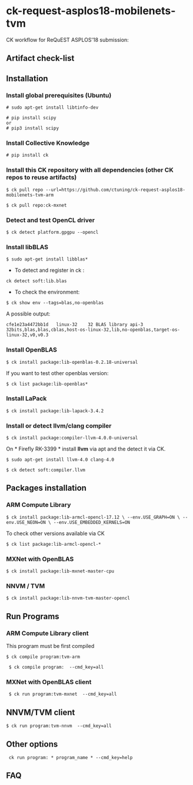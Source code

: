 # ck-request-asplos18-mobilenets-tvm
CK workflow for ReQuEST ASPLOS'18 submission: 
## Artifact check-list



## Installation 

### Install global prerequisites (Ubuntu)

```
# sudo apt-get install libtinfo-dev 
```

```
# pip install scipy
or
# pip3 install scipy
```


### Install Collective Knowledge
```
# pip install ck
```

### Install this CK repository with all dependencies (other CK repos to reuse artifacts)
```
$ ck pull repo --url=https://github.com/ctuning/ck-request-asplos18-mobilenets-tvm-arm
```

``` 
$ ck pull repo:ck-mxnet
```

### Detect and test OpenCL driver
```
$ ck detect platform.gpgpu --opencl 
```


### Install libBLAS
```
$ sudo apt-get install libblas*
```

* To detect and register in ck :
```
ck detect soft:lib.blas
```

* To check the environment:
```
$ ck show env --tags=blas,no-openblas
```

A possible output:

``
cfe1e23a4472bb1d   linux-32    32 BLAS library api-3    32bits,blas,blas,cblas,host-os-linux-32,lib,no-openblas,target-os-linux-32,v0,v0.3
``

### Install OpenBLAS

```
$ ck install package:lib-openblas-0.2.18-universal
```

If you want to test other openblas version:

```
$ ck list package:lib-openblas* 
```


### Install LaPack

```
$ ck install package:lib-lapack-3.4.2
```

### Install or detect llvm/clang compiler

```
$ ck install package:compiler-llvm-4.0.0-universal
```

On * Firefly RK-3399 * install **llvm** via apt and the detect it via CK.

```
$ sudo apt-get install llvm-4.0 clang-4.0
```

```
$ ck detect soft:compiler.llvm 
```

## Packages installation

### ARM Compute Library

``
$ ck install package:lib-armcl-opencl-17.12 \
     --env.USE_GRAPH=ON \
     --env.USE_NEON=ON \
     --env.USE_EMBEDDED_KERNELS=ON 
``

To check other versions available via CK 

```
$ ck list package:lib-armcl-opencl-* 
```

### MXNet with OpenBLAS

``
$ ck install package:lib-mxnet-master-cpu 
``

### NNVM / TVM 

```
$ ck install package:lib-nnvm-tvm-master-opencl 
```

## Run Programs 


### ARM Compute Library client
This program must be first compiled
```
$ ck compile program:tvm-arm 
```

`` 
$ ck compile program:  --cmd_key=all
``

### MXNet with OpenBLAS client
`` 
$ ck run program:tvm-mxnet  --cmd_key=all
``

## NNVM/TVM client
``$ ck run program:tvm-nnvm  --cmd_key=all 
``

## Other options 
`` 
ck run program: * program_name * --cmd_key=help 
``

## FAQ 
